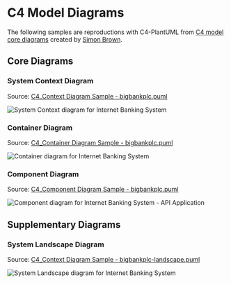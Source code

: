 # C4 Model Diagrams

The following samples are reproductions with C4-PlantUML from [C4 model core diagrams](http://c4model.com/#coreDiagrams) created by [Simon Brown](http://simonbrown.je/).

## Core Diagrams

### System Context Diagram

Source: [C4_Context Diagram Sample - bigbankplc.puml](C4_Context%20Diagram%20Sample%20-%20bigbankplc.puml)

![System Context diagram for Internet Banking System](http://www.plantuml.com/plantuml/png/VLBBZjf04BpxApfSmaeiN7BAQNS9IbQ23GgWA2Uh6Hfxn3pGT3l0twTjZ0C9oMscfwgwgkmd5anIUPUziy6uQaDLSb2AxFdZQ9JmC2oibDMwOaec1g4WGnFzg0XnKnr7um-FSuT1LhFfo2CB9HtbunfubE6-rdqFLL26LoP8IR2DpiM33GKu6mWmRE3csIRMKmJT22uQTEwa6XTtyATyDdt-yNMrpB-_Bh_aqyddoTkd_aEMYHL7i3Yna8UM01kBHKAl5XAywYW54dZ1i5CtBJRBvfGuXhwfMAAdD83UUOAkWuxRjvu-FiC52N7R95WhQW07hGtsBREP0HeJgo0yx3ravstzzLanv-QgSl-mrMogU-Dk7TSb_RHq01iqa4UnCG2kOzKKQTFjqa7JjCSTmHvFdbeVhP5ySfI-H-j-EvayrdVWRlzIizd67ZgOMPCYnwt0v6XA30K1NHEwZ9rqs6hrf3gpo_bEneN4H0petALDemDeQxgJj6jZS9LK4WP6KyFqHcAQfD_8NNtLlvfVCR7259M_eDbTGMzxML3OS1kMGMBBUIDRbEkO-hV2_sKtYMVB-LdY7hChhNNtfFJwh_y5 "System Context diagram for Internet Banking System")

### Container Diagram

Source: [C4_Container Diagram Sample - bigbankplc.puml](C4_Container%20Diagram%20Sample%20-%20bigbankplc.puml)

![Container diagram for Internet Banking System](http://www.plantuml.com/plantuml/png/bLJ1RkCs4BthAwRfORs04gD0JpsjOnjDjdQYhfncUn96r5WcbY85ah9Z5Ftt3XLPifm5qhr9evdt7jyywfFpQ7rJgUWdgOLg2cgiWfttjVjjEhLuk2cbtpLvuyWAeprfVoDCDIsrAPgNwVpNwqIXza_hrRH2vyboAPjp8qfDzgOEo1-WqJnJyIpu7S7MA6KEKfUWk0bG5p3wBAtZ9mFC2Se8LEh862Tzy9OWMit-VdpQP9l795iyFZz47xh2BCtIFvQR-Tsfu_b-SvUjbhyl7nQJZr7afLS4FHeK4akB5IkqSAyzMKqURb5_2sBJe_DKHL52rXaz4OtpfY8Rmxn_kfh1gGncsvucv-aO3cmYrEqWghO6A8Hfj7TNhECLEhlbGe7sE16_CDQbWAkFy4y408FUoO7o3EkQcvyfXrbTAodGIwElkFGPznX3MjiWVltNFDGMfEIUPRJIdETU0TrQmnxQSi-RdmwUp5ZacDdLo70fVrPqdM19WVt4cWehQn_3J9UDGXlAYJLxMP03LEhxB5iEIP2EIlfZMBzeMYCTx2M64Mc1pmkvDGT7zesYokHIKMV7EhpqckO_n_0LAsGdnbf0oKfwAi0rkIFFE_lVsjmRSQy2eA2z57GfRv5F2lIOewEmXkung4d_NC7etHjBBeJVWgLIEc-HgK5gJcNLRZU67JfMZOtVWR1KaFOIbOj3gCWvKARa5_BYverDEOflf0lsIOQy9lVVZyt2S9iTvaQ-lUDFi8I1cVhVFjhB5p-X2gNAN5jWkENrcj-xQnNmDsozRA5HmLeAQvpPUbY-Y1tgak1rac7FC3i50ofZwgt5YYxkxPcrgDHfqu8B_IdE70RCJUE7DSVzTOt1MzGEs_CE9aTVI9tz4eQB-UJ81UwxpIP9kN7SvsfyjsSKxD3QqMKF9CjTReRVG0itNF8EgIsErjuJeZjg4SFdzF5XUau-KFxWP7RBtOEm8V9Zb2-4XOEjDLNxrpbOwSc1Dm6v0rxSpXconpppuo96ASCweEjGRJ468HU96siOppME4p3Gf-jDma0ZbqVZuzmDnhJpqywTh-jLRyud7cqgzHy0 "Container diagram for Internet Banking System")

### Component Diagram

Source: [C4_Component Diagram Sample - bigbankplc.puml](C4_Component%20Diagram%20Sample%20-%20bigbankplc.puml)


![Component diagram for Internet Banking System - API Application](http://www.plantuml.com/plantuml/png/fPLBR-Cs4CVl-XJJ75e7oCQNddfQFz9k5ickiNRwE1aZSYonvKCWAJj6qU_U8MMRTX8K0NeoHVuvyvl_ZEIF8QAFlT7LTyeAtKlglOOsnYxyD1vxtDqsAhPztGVomjb8DjuAPyQDTR9_7iz-_B3GQEFJuyFOO8ZaUMizSwPpDacx5Fa7w2tVCRm1iINOEAtTJja6jB84Q2LS72iVUEM0Su9s0hNUSumZ7xnEK3rC_lZwj5h_Th_wj7wu--NkotnqNLLHHKrmqe9Ks7WqdD_3lMLMIn6cQFzAACizqnlu09F5FKowJYk1KJbRLJCk6ndKZqA7Dt2rP3d7NM13vy8hFleJjnY4LrtCLQ5jUeq-dIoysof90RYQNAKw0jG7W0sRbEAWLd6VoXTzYCwG3x1LcEue3pkgeVPk5yZVNbsVePb4zkXgfJDKIlax6lJANcO7hOoA927qTU3iBluF6fFp7NyaRPMW2wnvFP8rvvzZn1e39PPlf7683CTjM8gM3ARJPNIUETEuWQT6XUYpcWcvRIQlRw35q984x9d3naC3G7YIwH5rk04KWa80xHf-e2WIrz3ZzTrp79aw9CEGmteqz68C2adkbzjaamHld0mwum6iNH-BGpcvwsta5UFRWDdAmb4CMazP9z7lHzWfJlfY-AwkuUyA0CeGZu9gRABZ7nvYI96yqvhob3t-EeDl56BPJhkJzBeDdeRKoXI2-NdvTk_3uC7rYyodeZZYOGdBtXYcVmz66S8oIZiLMq087CLnbC5dvJF9oSHN8854xtaiams7PJdDhUjygcDAU3dzbqFjqo2Ip8wmV6Zg3OWMXuSEGzWvBqlVBZ5uX3OeKD9_31Byd1LlG4rWk0pE7lfWJZ4k6v4ovzJyvXpQV-R0Ko1sw7HUcbJmNedATLddDn8bV0yxtYA8Bj5zdazdvS9vgRmy1apV6FxkVrgj5aiM_rDLIPi_aXcpo3ulltuvwegeiBujp4hpZcZc7S4-afNfl-9V "Component diagram for Internet Banking System - API Application")

## Supplementary Diagrams

### System Landscape Diagram

Source: [C4_Context Diagram Sample - bigbankplc-landscape.puml](C4_Context%20Diagram%20Sample%20-%20bigbankplc-landscape.puml)

![System Landscape diagram for Internet Banking System](http://www.plantuml.com/plantuml/png/TLHDSzf03BtxLwXSGcO8zD1JJ-63QJA5a0amcPuyorg67TQxxceTO3hzxzKQcve0DrPwajwJddaaBvmlCXrzKKRg8i72QTXudzFtNi-9NNUj_APO5OHEMkFH-AwqMMzjR5BiUyDl3wzQ6B-SJdgP88-EG_4m0FU-cuU-Tr0OhiYu4lm68RLQsvqoQz3A80YJm5bQEU9V5dWYQ2k5rWVkKRE3p-sZkqd_rsovY1UprtWqUtyv1VhpUFvpl1W-HLNW_Ndn54_6FyOle_Pz57dbDSBymAmpc30FaY97I9HOEv4nJmS3jOQ1C5l8jOoYLtHaJLiMv6s6hWEjOqJe4XGa3QjSYvDzg95WqrBRYb4TsF528QyhGmo4bBOmdhejvZLcTIvtYZ0US3GHxj2MNxbXaqth7lv4053nRw-E168gdmn-3bqC-ffQ1Io9XGFGYHs5RNyet84oB3eJNba3OcMByYBAdNFib2VBn1OX5uSCAzeDCl5uxzl2Ps7KOdfhObX3mWO3AMZ37Juto8JI_-MC7y8Rw2HYmVjKfKQXOQgaisHJ3-Ezt0YpHi1cmJM2d3Qf4nboisdz-ygsvjuw911QrsUK781guLTsTbBPQUpCEs58o03Z5tfvedJqK4cfhem9tOUIWLbjA9WVGp3t8arRpKm51WgPSgtAdEp6OpvFMGcvZMsQ7WSC-0KpVZLxzvDC6KNULRhuu5JakNN-zfI_KVI6Edv1jTwih6jy9XVUN18ILmJuMmDtjCnxvGigZG45SMa53bmR-7E7pD4aL9qz68nhBYPSMN2VjWI_2wIWjAmBvaAD-SOQh9kCBZwmsyERb7bwgQffjgRwoxRNWQDBRzo2Bfi7legA9kB07KjYv_FFS_N8-pAuR7wHpUGZQm__nFy0 "System Landscape diagram for Internet Banking System")

